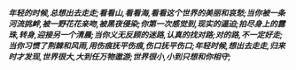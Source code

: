 ***年轻的时候,总想出去走走;看看山,看看海,看看这个世界的美丽和哀愁;当你被一条河流挑衅,被一野花花亲吻,被黑夜侵染;你第一次感觉到,现实的逼迫;拍尽身上的露珠,转身,迎接另一个清晨;当你义无反顾的迷路,认真的找对路;对的路,不一定好走;当你习惯了荆棘和风雨,用伤痕抚平伤痕,伤口抚平伤口;年轻时候,想出去走走,归来时才发现,世界很大,大到任万物遨游;世界很小,小到只想和你相守;***